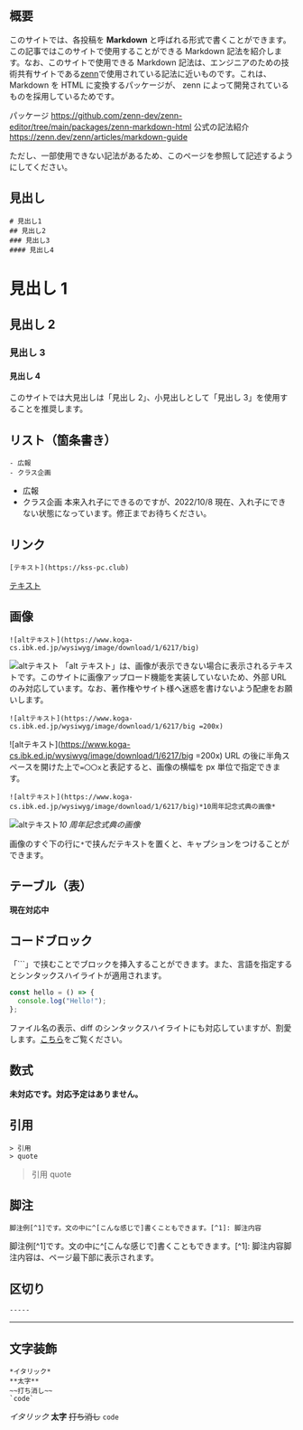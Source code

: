 ## 概要

このサイトでは、各投稿を **Markdown** と呼ばれる形式で書くことができます。この記事ではこのサイトで使用することができる Markdown 記法を紹介します。なお、このサイトで使用できる Markdown 記法は、エンジニアのための技術共有サイトである[zenn](https://zenn.dev)で使用されている記法に近いものです。これは、 Markdown を HTML に変換するパッケージが、 zenn によって開発されているものを採用しているためです。

パッケージ https://github.com/zenn-dev/zenn-editor/tree/main/packages/zenn-markdown-html
公式の記法紹介 https://zenn.dev/zenn/articles/markdown-guide

ただし、一部使用できない記法があるため、このページを参照して記述するようにしてください。

## 見出し

```
# 見出し1
## 見出し2
### 見出し3
#### 見出し4
```

# 見出し 1

## 見出し 2

### 見出し 3

#### 見出し 4

このサイトでは大見出しは「見出し 2」、小見出しとして「見出し 3」を使用することを推奨します。

## リスト（箇条書き）

```
- 広報
- クラス企画
```

- 広報
- クラス企画
  本来入れ子にできるのですが、2022/10/8 現在、入れ子にできない状態になっています。修正までお待ちください。

## リンク

```
[テキスト](https://kss-pc.club)
```

[テキスト](https://kss-pc.club)

## 画像

```
![altテキスト](https://www.koga-cs.ibk.ed.jp/wysiwyg/image/download/1/6217/big)
```

![altテキスト](https://www.koga-cs.ibk.ed.jp/wysiwyg/image/download/1/6217/big)
「alt テキスト」は、画像が表示できない場合に表示されるテキストです。このサイトに画像アップロード機能を実装していないため、外部 URL のみ対応しています。なお、著作権やサイト様へ迷惑を書けないよう配慮をお願いします。

```
![altテキスト](https://www.koga-cs.ibk.ed.jp/wysiwyg/image/download/1/6217/big =200x)
```

![altテキスト](https://www.koga-cs.ibk.ed.jp/wysiwyg/image/download/1/6217/big =200x)
URL の後に半角スペースを開けた上で`=〇〇x`と表記すると、画像の横幅を px 単位で指定できます。

```
![altテキスト](https://www.koga-cs.ibk.ed.jp/wysiwyg/image/download/1/6217/big)*10周年記念式典の画像*
```

![altテキスト](https://www.koga-cs.ibk.ed.jp/wysiwyg/image/download/1/6217/big)_10 周年記念式典の画像_

画像のすぐ下の行に`*`で挟んだテキストを置くと、キャプションをつけることができます。

## テーブル（表）

**現在対応中**

## コードブロック

「```」で挟むことでブロックを挿入することができます。また、言語を指定するとシンタックスハイライトが適用されます。

```js
const hello = () => {
  console.log("Hello!");
};
```

ファイル名の表示、diff のシンタックスハイライトにも対応していますが、割愛します。[こちら](https://zenn.dev/zenn/articles/markdown-guide#%E3%83%95%E3%82%A1%E3%82%A4%E3%83%AB%E5%90%8D%E3%82%92%E8%A1%A8%E7%A4%BA%E3%81%99%E3%82%8B)をご覧ください。

## 数式

**未対応です。対応予定はありません。**

## 引用

```
> 引用
> quote
```

> 引用
> quote

## 脚注

```
脚注例[^1]です。文の中に^[こんな感じで]書くこともできます。[^1]: 脚注内容
```

脚注例[^1]です。文の中に^[こんな感じで]書くこともできます。[^1]: 脚注内容脚注内容は、ページ最下部に表示されます。

## 区切り

```
-----
```

---

## 文字装飾

```
*イタリック*
**太字**
~~打ち消し~~
`code`
```

_イタリック_
**太字**
~~打ち消し~~
`code`
